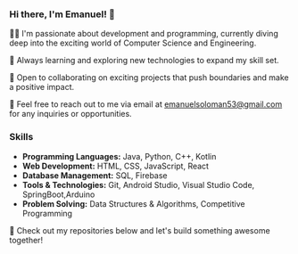 ### Hi there, I'm Emanuel! 👋

👨‍💻 I'm passionate about development and programming, currently diving deep into the exciting world of Computer Science and Engineering.

🌱 Always learning and exploring new technologies to expand my skill set.

💼 Open to collaborating on exciting projects that push boundaries and make a positive impact.

📧 Feel free to reach out to me via email at emanuelsoloman53@gmail.com for any inquiries or opportunities.

### Skills
- **Programming Languages:** Java, Python, C++, Kotlin
- **Web Development:** HTML, CSS, JavaScript, React
- **Database Management:** SQL, Firebase
- **Tools & Technologies:** Git, Android Studio, Visual Studio Code, SpringBoot,Arduino
- **Problem Solving:** Data Structures & Algorithms, Competitive Programming

🔗 Check out my repositories below and let's build something awesome together!
